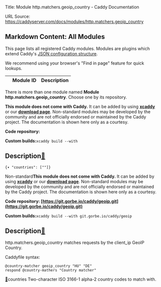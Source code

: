 Title: Module http.matchers.geoip_country - Caddy Documentation

URL Source: https://caddyserver.com/docs/modules/http.matchers.geoip_country

Markdown Content:
All Modules
-----------

This page lists all registered Caddy modules. Modules are plugins which extend Caddy's [JSON configuration structure](https://caddyserver.com/docs/json/).

We recommend using your browser's "Find in page" feature for quick lookups.

|  | Module ID | Description |
| --- | --- | --- |

There is more than one module named **Module http.matchers.geoip_country**. Choose one by its repository.

**This module does not come with Caddy.** It can be added by using **[xcaddy](https://caddyserver.com/docs/build#xcaddy)** or our **[download page](https://caddyserver.com/download)**. Non-standard modules may be developed by the community and are not officially endorsed or maintained by the Caddy project. The documentation is shown here only as a courtesy.

**Code repository:**

**Custom builds:**`xcaddy build --with`

Description[🔗](https://caddyserver.com/docs/modules/http.matchers.geoip_country#docs "Direct link")
----------------------------------------------------------------------------------------------------

`{▾	"countries": [""]}`

Non-standard**This module does not come with Caddy.** It can be added by using **[xcaddy](https://caddyserver.com/docs/build#xcaddy)** or our **[download page](https://caddyserver.com/download)**. Non-standard modules may be developed by the community and are not officially endorsed or maintained by the Caddy project. The documentation is shown here only as a courtesy.

**Code repository: [https://git.gorbe.io/caddy/geoip.git](https://git.gorbe.io/caddy/geoip.git)**

**Custom builds:**`xcaddy build --with git.gorbe.io/caddy/geoip`

Description[🔗](https://caddyserver.com/docs/modules/http.matchers.geoip_country#docs "Direct link")
----------------------------------------------------------------------------------------------------

http.matchers.geoip_country matches requests by the client_ip GeoIP Country.

Caddyfile syntax:

```
@country-matcher geoip_country "HU" "DE"
respond @country-mathers "Country matcher"
```

[🔗](https://caddyserver.com/docs/modules/http.matchers.geoip_country#countries)countries
Two-character ISO 3166-1 alpha-2 country codes to match with.
